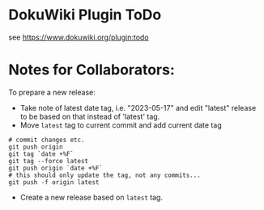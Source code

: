 DokuWiki Plugin ToDo
=====

see https://www.dokuwiki.org/plugin:todo


Notes for Collaborators:
====
To prepare a new release:
- Take note of latest date tag, i.e. "2023-05-17" and edit "latest" release to be based on that instead of 'latest' tag.
- Move `latest` tag to current commit and add current date tag
```
# commit changes etc.
git push origin
git tag `date +%F`
git tag --force latest
git push origin `date +%F`
# this should only update the tag, not any commits...
git push -f origin latest
```
- Create a new release based on `latest` tag.
